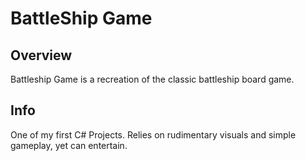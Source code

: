 # BattleShip Game

## Overview
Battleship Game is a recreation of the classic battleship board game.

## Info
One of my first C# Projects. Relies on rudimentary visuals and simple gameplay, yet can entertain.

